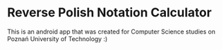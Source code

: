 # Reverse Polish Notation Calculator

This is an android app that was created for Computer Science studies on Poznań University of Technology :)
